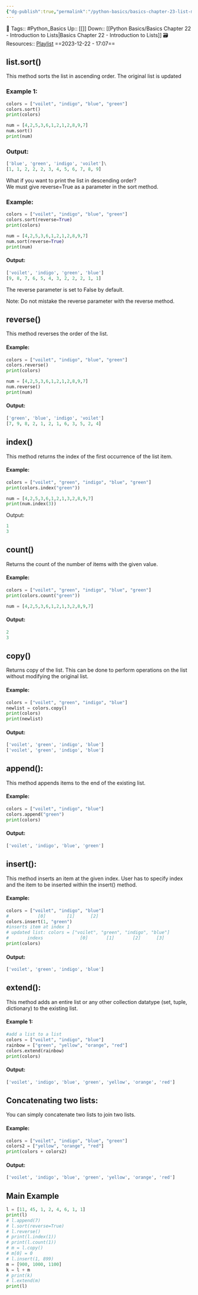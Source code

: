 ```yaml
---
{"dg-publish":true,"permalink":"/python-basics/basics-chapter-23-list-methods/","dgPassFrontmatter":true,"noteIcon":"1","created":"2023-12-22T17:07:07.190+05:30","updated":"2023-12-22T17:19:44.572+05:30"}
---
```


🧶 Tags:: #Python_Basics 
Up:: [[]]
Down:: [[Python Basics/Basics Chapter 22 - Introduction to Lists\|Basics Chapter 22 - Introduction to Lists]]
🗃 Resources:: [Playlist](https://www.youtube.com/playlist?list=PLu0W_9lII9agwh1XjRt242xIpHhPT2llg)
==2023-12-22 - 17:07==

## list.sort()
This method sorts the list in ascending order. The original list is updated

### Example 1:
```python
colors = ["voilet", "indigo", "blue", "green"]
colors.sort()
print(colors)

num = [4,2,5,3,6,1,2,1,2,8,9,7]
num.sort()
print(num)
```

### Output:
```python
['blue', 'green', 'indigo', 'voilet']\
[1, 1, 2, 2, 2, 3, 4, 5, 6, 7, 8, 9]
```

What if you want to print the list in descending order?  
We must give reverse=True as a parameter in the sort method.

### Example:
```python
colors = ["voilet", "indigo", "blue", "green"]
colors.sort(reverse=True)
print(colors)

num = [4,2,5,3,6,1,2,1,2,8,9,7]
num.sort(reverse=True)
print(num)
```

#### Output:
```python
['voilet', 'indigo', 'green', 'blue']
[9, 8, 7, 6, 5, 4, 3, 2, 2, 2, 1, 1]
```

The reverse parameter is set to False by default.

Note: Do not mistake the reverse parameter with the reverse method.

## reverse()
This method reverses the order of the list.

#### Example:
```python
colors = ["voilet", "indigo", "blue", "green"]
colors.reverse()
print(colors)

num = [4,2,5,3,6,1,2,1,2,8,9,7]
num.reverse()
print(num)
```

#### Output:
```python
['green', 'blue', 'indigo', 'voilet']
[7, 9, 8, 2, 1, 2, 1, 6, 3, 5, 2, 4]
```

## index()
This method returns the index of the first occurrence of the list item.

#### Example:
```python
colors = ["voilet", "green", "indigo", "blue", "green"]
print(colors.index("green"))

num = [4,2,5,3,6,1,2,1,3,2,8,9,7]
print(num.index(3))
```

Output:
```python
1
3
```

## count()
Returns the count of the number of items with the given value.

#### Example:
```python
colors = ["voilet", "green", "indigo", "blue", "green"]
print(colors.count("green"))

num = [4,2,5,3,6,1,2,1,3,2,8,9,7]
```

#### Output:
```python
2
3
```

## copy()
Returns copy of the list. This can be done to perform operations on the list without modifying the original list.

#### Example:
```python
colors = ["voilet", "green", "indigo", "blue"]
newlist = colors.copy()
print(colors)
print(newlist)
```

#### Output:
```python
['voilet', 'green', 'indigo', 'blue']
['voilet', 'green', 'indigo', 'blue']
```

## append():
This method appends items to the end of the existing list.

#### Example:
```python
colors = ["voilet", "indigo", "blue"]
colors.append("green")
print(colors)
```

#### Output:
```python
['voilet', 'indigo', 'blue', 'green']
```

## insert():
This method inserts an item at the given index. User has to specify index and the item to be inserted within the insert() method.

#### Example:
```python
colors = ["voilet", "indigo", "blue"]
#           [0]        [1]      [2]
colors.insert(1, "green")
#inserts item at index 1
# updated list: colors = ["voilet", "green", "indigo", "blue"]
#       indexs              [0]       [1]       [2]      [3]
print(colors)
```

#### Output:
```python
['voilet', 'green', 'indigo', 'blue']
```

## extend():
This method adds an entire list or any other collection datatype (set, tuple, dictionary) to the existing list.

#### Example 1:
```python
#add a list to a list
colors = ["voilet", "indigo", "blue"]
rainbow = ["green", "yellow", "orange", "red"]
colors.extend(rainbow)
print(colors)
```

#### Output:
```python
['voilet', 'indigo', 'blue', 'green', 'yellow', 'orange', 'red']
```

## Concatenating two lists:
You can simply concatenate two lists to join two lists.

#### Example:
```python
colors = ["voilet", "indigo", "blue", "green"]
colors2 = ["yellow", "orange", "red"]
print(colors + colors2)
```

#### Output:
```python
['voilet', 'indigo', 'blue', 'green', 'yellow', 'orange', 'red']
```

## Main Example
```python
l = [11, 45, 1, 2, 4, 6, 1, 1]
print(l)
# l.append(7)
# l.sort(reverse=True)
# l.reverse()
# print(l.index(1))
# print(l.count(1))
# m = l.copy()
# m[0] = 0
# l.insert(1, 899)
m = [900, 1000, 1100]
k = l + m
# print(k)
# l.extend(m)
print(l)
```
